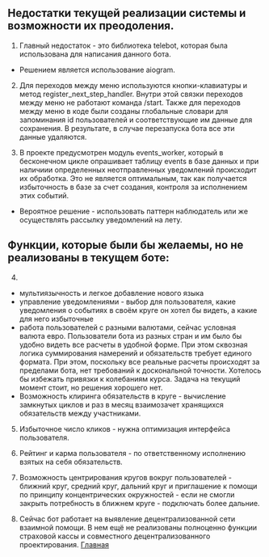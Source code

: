 ## Недостатки текущей реализации системы и возможности их преодоления. 
1. Главный недостаток - это библиотека telebot, которая была использована для написания данного бота.
- Решением является использование aiogram. 

2. Для переходов между меню используются кнопки-клавиатуры и метод register_next_step_handler. 
Внутри этой связки переходов между меню не работают команда /start. 
Также для переходов между меню в коде были созданы глобальные словари для запоминания id пользователей и соответствующие им данные для сохранения. В результате, в случае перезапуска бота все эти данные удаляются.

3. В проекте предусмотрен модуль events_worker, который в бесконечном цикле опрашивает таблицу events в базе данных и при наличиии определенных неотправленных уведомлений происходит их обработка.
Это не является оптимальным, так как получается избыточность в базе за счет создания, контроля за исполнением этих событий.
- Вероятное решение - использовать паттерн наблюдатель или же осуществлять рассылку уведомлений на лету.

## Функции, которые были бы желаемы, но не реализованы в текущем боте: 
4. 
- мультиязычность и легкое добавление нового языка
- управление уведомлениями - выбор для пользователя, какие уведомления о событиях в своём круге он хотел бы видеть, а какие для него избыточные
- работа пользователей с разными валютами, сейчас условная валюта евро. Пользователи бота из разных стран и им было бы удобно видеть все расчеты в удобной форме. При этом сквозная логика суммирования намерений и обязательств требует единого формата. При этом, поскольку все реальные расчеты происходят за пределами бота, нет требований к доскональной точности. Хотелось бы избежать привязки к колебаниям курса. Задача на текущий момент стоит, но решения хорошего нет.
- Возможность клиринга обязательств в круге - вычисление замкнутых циклов и раз в месяц взаимозачет хранящихся обязательств между участниками. 

5. Избыточное число кликов - нужна оптимизация интерфейса пользователя.

6. Рейтинг и карма пользователя - по ответственному исполнению взятых на себя обязательств. 

7. Возможность центрирования кругов вокруг пользователей - ближний круг, средний круг, дальний круг и приглашение к помощи по принципу концентрических окружностей - если не смогли закрыть потребность в ближнем круге - подключать более дальние.  

8. Сейчас бот работает на выявление децентрализованной сети взаимной помощи. В нем ещё не реализованы полноценно функции страховой кассы и совместного децентрализованного проектирования.
[Главная](index.md)
